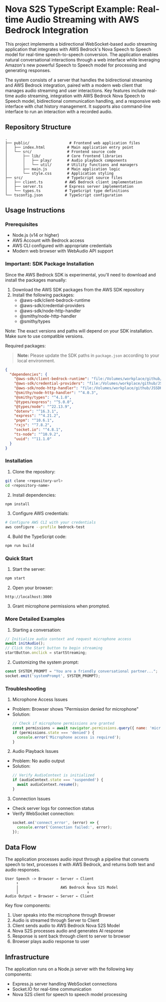 # Nova S2S TypeScript Example: Real-time Audio Streaming with AWS Bedrock Integration

This project implements a bidirectional WebSocket-based audio streaming application that integrates with AWS Bedrock's Nova Speech to Speech model for real-time speech-to-speech conversion. The application enables natural conversational interactions through a web interface while leveraging Amazon's new powerful Speech to Speech model for processing and generating responses.

The system consists of a server that handles the bidirectional streaming and AWS Bedrock integration, paired with a modern web client that manages audio streaming and user interactions. Key features include real-time audio streaming, integration with AWS Bedrock Nova Speech to Speech model, bidirectional communication handling, and a responsive web interface with chat history management. It supports also command-line interface to run an interaction with a recorded audio.

## Repository Structure
```
.
├── public/                  # Frontend web application files
│   ├── index.html          # Main application entry point
│   └── src/                # Frontend source code
│       ├── lib/            # Core frontend libraries
│       │   ├── play/       # Audio playback components
│       │   └── util/       # Utility functions and managers
│       ├── main.js         # Main application logic
│       └── style.css       # Application styling
├── src/                    # TypeScript source files
│   ├── client.ts          # AWS Bedrock client implementation
│   ├── server.ts          # Express server implementation
│   └── types.ts           # TypeScript type definitions
└── tsconfig.json          # TypeScript configuration
```

## Usage Instructions
### Prerequisites
- Node.js (v14 or higher)
- AWS Account with Bedrock access
- AWS CLI configured with appropriate credentials
- Modern web browser with WebAudio API support

### Important: SDK Package Installation
Since the AWS Bedrock SDK is experimental, you'll need to download and install the packages manually:

1. Download the AWS SDK packages from the AWS SDK repository
2. Install the following packages:
   - @aws-sdk/client-bedrock-runtime
   - @aws-sdk/credential-providers 
   - @aws-sdk/node-http-handler
   - @smithy/node-http-handler
   - @smithy/types

Note: The exact versions and paths will depend on your SDK installation. Make sure to use compatible versions.

Required packages:
> **Note:** Please update the SDK paths in `package.json` according to your local environment.

```json
{
  "dependencies": {
    "@aws-sdk/client-bedrock-runtime": "file:/Volumes/workplace/github/JSSDK/JsSdkV3/clients/client-bedrock-runtime",
    "@aws-sdk/credential-providers": "file:/Volumes/workplace/github/JSSDK/JsSdkV3/packages/credential-providers",
    "@aws-sdk/node-http-handler": "file:/Volumes/workplace/github/JSSDK/JsSdkV3/deprecated/packages/node-http-handler",
    "@smithy/node-http-handler": "^4.0.3",
    "@smithy/types": "^4.1.0",
    "@types/express": "^5.0.0",
    "@types/node": "^22.13.9",
    "dotenv": "^16.3.1",
    "express": "^4.21.2",
    "pnpm": "^10.6.1",
    "rxjs": "^7.8.2",
    "socket.io": "^4.8.1",
    "ts-node": "^10.9.2",
    "uuid": "^11.1.0"
  }
}
```

### Installation
1. Clone the repository:
```bash
git clone <repository-url>
cd <repository-name>
```

2. Install dependencies:
```bash
npm install
```

3. Configure AWS credentials:
```bash
# Configure AWS CLI with your credentials
aws configure --profile bedrock-test
```

4. Build the TypeScript code:
```bash
npm run build
```

### Quick Start
1. Start the server:
```bash
npm start
```

2. Open your browser:
```
http://localhost:3000
```

3. Grant microphone permissions when prompted.

### More Detailed Examples
1. Starting a conversation:
```javascript
// Initialize audio context and request microphone access
await initAudio();
// Click the Start button to begin streaming
startButton.onclick = startStreaming;
```

2. Customizing the system prompt:
```javascript
const SYSTEM_PROMPT = "You are a friendly conversational partner...";
socket.emit('systemPrompt', SYSTEM_PROMPT);
```

### Troubleshooting
1. Microphone Access Issues
- Problem: Browser shows "Permission denied for microphone"
- Solution: 
  ```javascript
  // Check if microphone permissions are granted
  const permissions = await navigator.permissions.query({ name: 'microphone' });
  if (permissions.state === 'denied') {
    console.error('Microphone access is required');
  }
  ```

2. Audio Playback Issues
- Problem: No audio output
- Solution:
  ```javascript
  // Verify AudioContext is initialized
  if (audioContext.state === 'suspended') {
    await audioContext.resume();
  }
  ```

3. Connection Issues
- Check server logs for connection status
- Verify WebSocket connection:
  ```javascript
  socket.on('connect_error', (error) => {
    console.error('Connection failed:', error);
  });
  ```

## Data Flow
The application processes audio input through a pipeline that converts speech to text, processes it with AWS Bedrock, and returns both text and audio responses.

```ascii
User Speech -> Browser → Server → Client
     ↑                               ↓
     │                   AWS Bedrock Nova S2S Model
     │                               ↓
Audio Output ← Browser ← Server ← Client
```

Key flow components:
1. User speaks into the microphone through Browser
2. Audio is streamed through Server to Client
3. Client sends audio to AWS Bedrock Nova S2S Model
4. Nova S2S processes audio and generates AI response
5. Response is sent back through client to server to browser
6. Browser plays audio response to user


## Infrastructure
The application runs on a Node.js server with the following key components:

- Express.js server handling WebSocket connections
- Socket.IO for real-time communication
- Nova S2S client for speech to speech model processing
